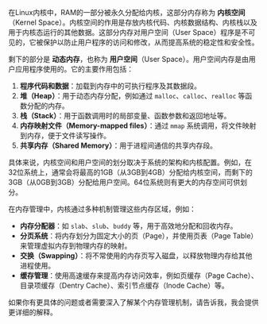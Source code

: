 在Linux内核中，RAM的一部分被永久分配给内核，这部分内存称为 **内核空间**（Kernel Space）。内核空间的作用是存放内核代码、内核数据结构、内核栈以及用于内核态运行的其他数据。这部分内存对用户空间（User Space）程序是不可见的，它被保护以防止用户程序的访问和修改，从而提高系统的稳定性和安全性。

剩下的部分是 **动态内存**，也称为 **用户空间**（User Space）。用户空间内存是由用户应用程序使用的。它的主要作用包括：

1. **程序代码和数据**：加载到内存中的可执行程序及其数据段。
2. **堆（Heap）**：用于动态内存分配，例如通过 `malloc`、`calloc`、`realloc` 等函数分配的内存。
3. **栈（Stack）**：用于函数调用时的局部变量、函数参数和返回地址等。
4. **内存映射文件（Memory-mapped files）**：通过 `mmap` 系统调用，将文件映射到内存，便于文件读写操作。
5. **共享内存（Shared Memory）**：用于进程间通信的共享内存段。

具体来说，内核空间和用户空间的划分取决于系统的架构和内核配置。例如，在32位系统上，通常会将最高的1GB（从3GB到4GB）分配给内核空间，而剩下的3GB（从0GB到3GB）分配给用户空间。64位系统则有更大的内存空间可供划分。

在内存管理中，内核通过多种机制管理这些内存区域，例如：

- **内存分配器**：如 `slab`、`slub`、`buddy` 等，用于高效地分配和回收内存。
- **分页系统**：将内存划分为固定大小的页（Page），并使用页表（Page Table）来管理虚拟内存到物理内存的映射。
- **交换（Swapping）**：将不常使用的内存页写入磁盘，以释放物理内存给其他进程使用。
- **缓存管理**：使用高速缓存来提高内存访问效率，例如页缓存（Page Cache）、目录项缓存（Dentry Cache）、索引节点缓存（Inode Cache）等。

如果你有更具体的问题或者需要深入了解某个内存管理机制，请告诉我，我会提供更详细的解释。